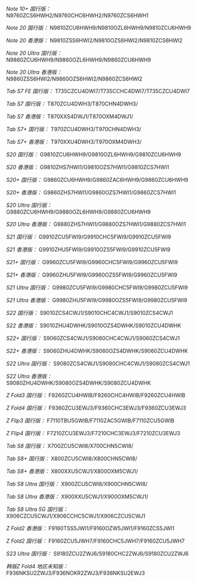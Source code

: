 *Note 10+ 国行版：*
N9760ZCS6HWH2/N9760CHC6HWH2/N9760ZCS6HWH1

*Note 20 国行版：*
N9810ZCU6HWH9/N9810OZL6HWH9/N9810ZCU6HWH9

*Note 20 香港版：*
N9810ZSS6HWI2/N9810OZS6HWI2/N9810ZCS6HWI2

*Note 20 Ultra 国行版：*
N9860ZCU6HWH9/N9860OZL6HWH9/N9860ZCU6HWH9

*Note 20 Ultra 香港版：*
N9860ZSS6HWI2/N9860OZS6HWI2/N9860ZCS6HWI2

*Tab S7 FE 国行版：*
T735CZCU4DWI7/T735CCHC4DWI7/T735CZCU4DWI7

*Tab S7 国行版：*
T870ZCU4DWH3/T870CHN4DWH3/

*Tab S7 香港版：*
T870XXS4DWJ1/T870OXM4DWJ1/

*Tab S7+ 国行版：*
T970ZCU4DWH3/T970CHN4DWH3/

*Tab S7+ 香港版：*
T970XXU4DWH3/T970OXM4DWH3/

*S20 国行版：*
G9810ZCU6HWH9/G9810OZL6HWH9/G9810ZCU6HWH9

*S20 香港版：*
G9810ZHS7HWI1/G9810OZS7HWI1/G9810ZCS7HWI1

*S20+ 国行版：*
G9860ZCU6HWH9/G9860ZAC6HWH9/G9860ZCU6HWH9

*S20+ 香港版：*
G9860ZHS7HWI1/G9860OZS7HWI1/G9860ZCS7HWI1

*S20 Ultra 国行版：*
G9880ZCU6HWH9/G9880OZL6HWH9/G9880ZCU6HWH9

*S20 Ultra 香港版：*
G9880ZHS7HWI1/G9880OZS7HWI1/G9880ZCS7HWI1

*S21 国行版：*
G9910ZCU5FWI9/G9910CHC5FWI9/G9910ZCU5FWI9

*S21 香港版：*
G9910ZHU5FWI9/G9910OZS5FWI9/G9910ZCU5FWI9

*S21+ 国行版：*
G9960ZCU5FWI9/G9960CHC5FWI9/G9960ZCU5FWI9

*S21+ 香港版：*
G9960ZHU5FWI9/G9960OZS5FWI9/G9960ZCU5FWI9

*S21 Ultra 国行版：*
G9980ZCU5FWI9/G9980CHC5FWI9/G9980ZCU5FWI9

*S21 Ultra 香港版：*
G9980ZHU5FWI9/G9980OZS5FWI9/G9980ZCU5FWI9

*S22 国行版：*
S9010ZCS4CWJ1/S9010CHC4CWJ1/S9010ZCS4CWJ1

*S22 香港版：*
S9010ZHU4DWHK/S9010OZS4DWHK/S9010ZCU4DWHK

*S22+ 国行版：*
S9060ZCS4CWJ1/S9060CHC4CWJ1/S9060ZCS4CWJ1

*S22+ 香港版：*
S9060ZHU4DWHK/S9060OZS4DWHK/S9060ZCU4DWHK

*S22 Ultra 国行版：*
S9080ZCS4CWJ1/S9080CHC4CWJ1/S9080ZCS4CWJ1

*S22 Ultra 香港版：*
S9080ZHU4DWHK/S9080OZS4DWHK/S9080ZCU4DWHK

*Z Fold3 国行版：*
F9260ZCU4HWIB/F9260CHC4HWIB/F9260ZCU4HWIB

*Z Fold4 国行版：*
F9360ZCU3EWJ3/F9360CHC3EWJ3/F9360ZCU3EWJ3

*Z Flip3 国行版：*
F7110TBU5GWIB/F7110ZAC5GWIB/F7110ZCU5GWIB

*Z Flip4 国行版：*
F7210ZCU3EWJ3/F7210CHC3EWJ3/F7210ZCU3EWJ3

*Tab S8 国行版：*
X700ZCU5CWI8/X700CHN5CWI8/

*Tab S8+ 国行版：*
X800ZCU5CWI8/X800CHN5CWI8/

*Tab S8+ 香港版：*
X800XXU5CWJ1/X800OXM5CWJ1/

*Tab S8 Ultra 国行版：*
X900ZCU5CWI8/X900CHN5CWI8/

*Tab S8 Ultra 香港版：*
X900XXU5CWJ1/X900OXM5CWJ1/

*Tab S8 Ultra 5G 国行版：*
X906CZCU5CWJ1/X906CCHC5CWJ1/X906CZCU5CWJ1

*Z Fold2 香港版：*
F9160TSS5JWI1/F9160OZW5JWI1/F9160ZCS5JWI1

*Z Fold2 国行版：*
F9160ZCU5JWH7/F9160CHC5JWH7/F9160ZCU5JWH7

*S23 Ultra 国行版：*
S9180ZCU2ZWJ6/S9180CHC2ZWJ6/S9180ZCU2ZWJ6

*韩版Z Fold4 地区未知版：*
F936NKSU2ZWJ3/F936NOKR2ZWJ3/F936NKSU2EWJ3

